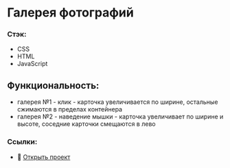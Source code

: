 # Галерея фотографий

### Стэк:
* CSS
* HTML
* JavaScript

## Функциональность:
* галерея №1 - клик - карточка увеличивается по ширине, остальные сжимаются в пределах контейнера
* галерея №2 - наведение мышки - карточка увеличивает по ширине и высоте, соседние карточки смещаются в лево

### Ссылки:
* :mag_right: [Открыть проект](https://gutmalina.github.io/photo_gallery/)
